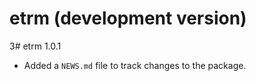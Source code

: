 # etrm (development version)

3# etrm 1.0.1

* Added a `NEWS.md` file to track changes to the package.
